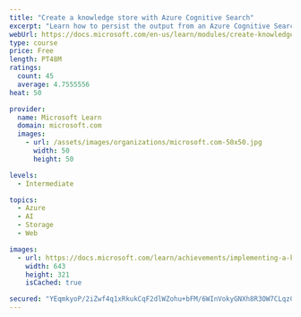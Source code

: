 ```yaml
---
title: "Create a knowledge store with Azure Cognitive Search"
excerpt: "Learn how to persist the output from an Azure Cognitive Search enrichment pipeline for independent analysis or downstream processing."
webUrl: https://docs.microsoft.com/en-us/learn/modules/create-knowledge-store-azure-cognitive-search/
type: course
price: Free
length: PT48M
ratings:
  count: 45
  average: 4.7555556
heat: 50

provider:
  name: Microsoft Learn
  domain: microsoft.com
  images:
    - url: /assets/images/organizations/microsoft.com-50x50.jpg
      width: 50
      height: 50

levels:
  - Intermediate

topics:
  - Azure
  - AI
  - Storage
  - Web

images:
  - url: https://docs.microsoft.com/learn/achievements/implementing-a-knowledge-store-social.png
    width: 643
    height: 321
    isCached: true

secured: "YEqmkyoP/2iZwf4q1xRkukCqF2dlWZohu+bFM/6WInVokyGNXh8R3OW7CLqzCCZlU81aGX/zEP3Ft3Oc5GNF+bjjSoJzuMcYdMaFBcQoG/YbOzTnRPbnmfKO+IU+Q0qTHMSco5+3rT3YfRLQ2ERyoPKcmPdcCtRHHhc/uD5WfbrC2Zlc59diDi1afDX/kqfZNot2Uumw6ijfuujaD9EQF4m9IcK4oOSe0OOxhVnpKigDY48mo4Zy2tsv6HxgZWuHW58krL2igmIuaxrOcDMvWoWpNJs4SGNWsh4uKAg2rNeRkhSkVCT4zkGNUcTlDdD0Bz62Bf8d3/4I6l70u9P4Sn6LtrbXB8JNQqeM2M16zmb6kqk2Q19Dlp5x+dJD3QcA94+sCmRYMjUYddDIh94trTSQ52NeK6OisBIE6Cxj5Rg=;XzNq8PUHGoPPDNlFJ/N65A=="
---
```


